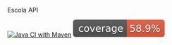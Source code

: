 Escola API

[![Java CI with Maven](https://github.com/thianolima/escola/actions/workflows/githubactions.yml/badge.svg)](https://github.com/thianolima/escola/actions/workflows/githubactions.yml) [![Coverage](.github/badges/jacoco.svg)](https://github.com/thianolima/escola/actions/workflows/githubactions.yml)
